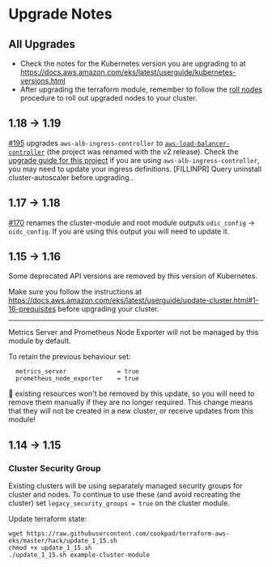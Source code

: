 # Upgrade Notes

## All Upgrades

* Check the notes for the Kubernetes version you are upgrading to at https://docs.aws.amazon.com/eks/latest/userguide/kubernetes-versions.html
* After upgrading the terraform module, remember to follow the [roll nodes](docs/roll_nodes.md) procedure to roll out upgraded nodes to your cluster.

## 1.18 -> 1.19

[#195](https://github.com/cookpad/terraform-aws-eks/pull/195) upgrades `aws-alb-ingress-controller` to [`aws-load-balancer-controller`](https://github.com/cookpad/terraform-aws-eks/pull/195) (the project was renamed with the v2 release). Check the [upgrade guide for this project](https://kubernetes-sigs.github.io/aws-load-balancer-controller/v2.0/guide/upgrade/migrate_v1_v2/) if you are using `aws-alb-ingress-controller`, you may need to update your ingress definitions.
[FILLINPR] Query uninstall cluster-autoscaler before upgrading..


## 1.17 -> 1.18

[#170](https://github.com/cookpad/terraform-aws-eks/pull/170) renames the cluster-module and root module outputs
`odic_config` -> `oidc_config`. If you are using this output you will need to update it.
## 1.15 -> 1.16

Some deprecated API versions are removed by this version of Kubernetes.

Make sure you follow the instructions at https://docs.aws.amazon.com/eks/latest/userguide/update-cluster.html#1-16-prequisites
before upgrading your cluster.

---

Metrics Server and Prometheus Node Exporter will not be managed by this module
by default.

To retain the previous behaviour set:

```
  metrics_server              = true
  prometheus_node_exporter    = true
```

📝 existing resources won't be removed by this update, so you will need to remove
them manually if they are no longer required. This change means that they will not
be created in a new cluster, or receive updates from this module!

## 1.14 -> 1.15

### Cluster Security Group

Existing clusters will be using separately managed security groups for cluster
and nodes. To continue to use these (and avoid recreating the cluster) set
`legacy_security_groups = true` on the cluster module.

Update terraform state:

```shell
wget https://raw.githubusercontent.com/cookpad/terraform-aws-eks/master/hack/update_1_15.sh
chmod +x update_1_15.sh
./update_1_15.sh example-cluster-module
```

